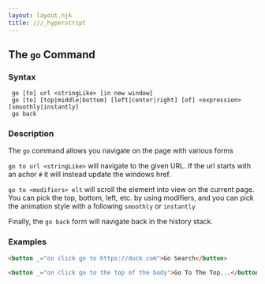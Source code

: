 ```yaml
---
layout: layout.njk
title: ///_hyperscript
---
```


## The `go` Command

### Syntax

```ebnf
 go [to] url <stringLike> [in new window]
 go [to] [top|middle|bottom] [left|center|right] [of] <expression> [smoothly|instantly]
 go back
```

### Description

The `go` command allows you navigate on the page with various forms

`go to url <stringLike>` will navigate to the given URL. If the url starts with an achor `#` it will instead update
the windows href.

`go to <modifiers> elt` will scroll the element into view on the current page. You can pick the top, bottom, left, etc.
by using modifiers, and you can pick the animation style with a following `smoothly` or `instantly`

Finally, the `go back` form will navigate back in the history stack.

### Examples

```html
<button _="on click go to https://duck.com">Go Search</button>

<button _="on click go to the top of the body">Go To The Top...</button>
```

